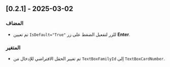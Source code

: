 ## [0.2.1] - 2025-03-02
### المضاف
- تم تعيين `IsDefault="True"` للزر لتفعيل الضغط على زر **Enter**.

### المتغير
- تم تغيير الحقل الافتراضي للإدخال من `TextBoxFamilyId` إلى `TextBoxCardNumber`.